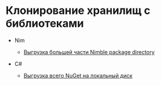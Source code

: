 # Клонирование хранилищ с библиотеками
* Nim
  * [Выгрузка большей части Nimble package directory](nimble.md)

* C#
  * [Выгрузка всего NuGet на локальный диск](getNuget.md)
 
